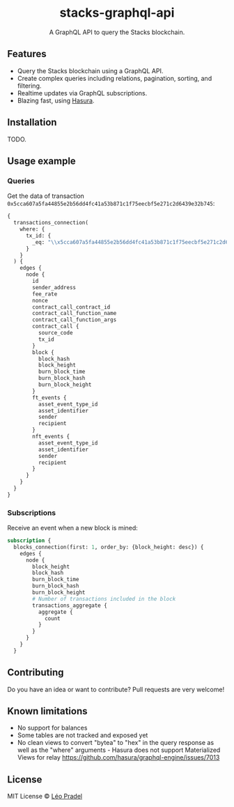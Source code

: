 <div align="center">

<h1>stacks-graphql-api</h1>
<p>A GraphQL API to query the Stacks blockchain.</p>

</div>

## Features

- Query the Stacks blockchain using a GraphQL API.
- Create complex queries including relations, pagination, sorting, and filtering.
- Realtime updates via GraphQL subscriptions.
- Blazing fast, using [Hasura](https://github.com/hasura/graphql-engine).

## Installation

TODO.

## Usage example

### Queries

Get the data of transaction `0x5cca607a5fa44855e2b56dd4fc41a53b871c1f75eecbf5e271c2d6439e32b745`:

```graphql
{
  transactions_connection(
    where: {
      tx_id: {
        _eq: "\\x5cca607a5fa44855e2b56dd4fc41a53b871c1f75eecbf5e271c2d6439e32b745"
      }
    }
  ) {
    edges {
      node {
        id
        sender_address
        fee_rate
        nonce
        contract_call_contract_id
        contract_call_function_name
        contract_call_function_args
        contract_call {
          source_code
          tx_id
        }
        block {
          block_hash
          block_height
          burn_block_time
          burn_block_hash
          burn_block_height
        }
        ft_events {
          asset_event_type_id
          asset_identifier
          sender
          recipient
        }
        nft_events {
          asset_event_type_id
          asset_identifier
          sender
          recipient
        }
      }
    }
  }
}
```

### Subscriptions

Receive an event when a new block is mined:

```graphql
subscription {
  blocks_connection(first: 1, order_by: {block_height: desc}) {
    edges {
      node {
        block_height
        block_hash
        burn_block_time
        burn_block_hash
        burn_block_height
        # Number of transactions included in the block
        transactions_aggregate {
          aggregate {
            count
          }
        }
      }
    }
  }
```

## Contributing

Do you have an idea or want to contribute? Pull requests are very welcome!

## Known limitations

- No support for balances
- Some tables are not tracked and exposed yet
- No clean views to convert "bytea" to "hex" in the query response as well as the "where" arguments - Hasura does not support Materialized Views for relay https://github.com/hasura/graphql-engine/issues/7013

## License

MIT License © [Léo Pradel](https://www.leopradel.com/)
